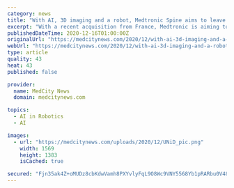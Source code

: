 ```yaml
---
category: news
title: "With AI, 3D imaging and a robot, Medtronic Spine aims to leave competitors bent out of shape"
excerpt: "With a recent acquisition from France, Medtronic is aiming to leverage AI in the world of spine surgery and integrate the system with its robot."
publishedDateTime: 2020-12-16T01:00:00Z
originalUrl: "https://medcitynews.com/2020/12/with-ai-3d-imaging-and-a-robot-medtronic-spine-aims-to-leave-competitors-bent-out-of-shape/"
webUrl: "https://medcitynews.com/2020/12/with-ai-3d-imaging-and-a-robot-medtronic-spine-aims-to-leave-competitors-bent-out-of-shape/"
type: article
quality: 43
heat: 43
published: false

provider:
  name: MedCity News
  domain: medcitynews.com

topics:
  - AI in Robotics
  - AI

images:
  - url: "https://medcitynews.com/uploads/2020/12/UNiD_pic.png"
    width: 1569
    height: 1383
    isCached: true

secured: "Fjn35ak4Z+oMUDz8cbKdwVamh8PXYvlyFqL9O8Wc9VNY5568Yb1pRARbu0V4813yvwA3L2wh55DMne/TqV4gxvU9qLDmea3JrSmuAAekXj1ehIz5l/vgrtDAWvHitS6OSuA2e38W/9SrrhZS5JYqEUIIS+RH/7IUV0wSXMNDwCdFLhHMKonxVOEFkKlU2du0IHIlV7jel55QlaAgu67SwsCv3XV4p9ALAzUIqORHO9OoFZXkXYtE+T8fEipW51A4SItAVD/UrlzhlBSfttGxLphdivRLdaSbdq1UnARaommtjv1H9/flsO+O6tubtkj6lWVq6lx/+o368dfaaox7sbIt8n10DZFcwq7iSCY8YsY=;bT7v3bHiIhZswEdhou7Wdw=="
---
```



